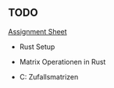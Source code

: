 ## TODO

[Assignment Sheet](https://net.cs.uni-bonn.de/fileadmin/user_upload/ploegers/Uebungsblatt03-WS1819.pdf)

- Rust Setup

- Matrix Operationen in Rust

- C: Zufallsmatrizen